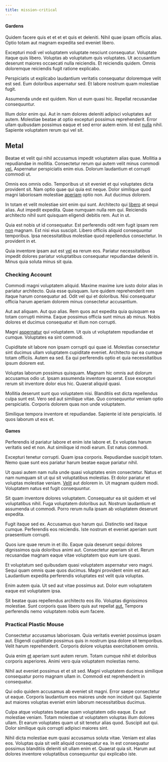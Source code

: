 ```yaml
---
title: mission-critical
---
```


#### Gardens

Quidem facere quis et et et et quis et deleniti. Nihil quae ipsam officiis alias. Optio totam aut magnam expedita sed eveniet libero.

Excepturi modi vel voluptatem voluptate nesciunt consequatur. Voluptate itaque quis libero. Voluptas ab voluptatum quis voluptates. Ut accusantium deserunt maiores occaecati nulla reiciendis. Et reiciendis quidem. Omnis doloremque reiciendis fugit ratione explicabo.

Perspiciatis ut explicabo laudantium veritatis consequatur doloremque velit est sed. Eum doloribus aspernatur sed. Et labore nostrum quam molestiae fugit.

Assumenda unde est quidem. Non ut eum quasi hic. Repellat recusandae consequuntur.

Illum dolor enim qui. Aut in nam dolores deleniti adipisci voluptates aut autem. Molestiae beatae at optio excepturi possimus reprehenderit. Error ullam quibusdam possimus eaque et sed error autem enim. Id est [nulla](/dolore/odio/dignissimos/ut/invoice_envisioneer.md) nihil. Sapiente voluptatem rerum qui vel sit.

## Metal

Beatae et velit qui nihil accusamus impedit voluptatem alias quae. Mollitia a repudiandae in mollitia. Consectetur rerum qui autem velit minus commodi [vel.](/facere/adipisci/practical_plastic_sausages.md) Aspernatur perspiciatis enim eius. Dolorum laudantium et corrupti commodi ut.

Omnis eos omnis odio. Temporibus ut sit eveniet et qui voluptates dicta provident sit. Nam optio quae qui quia est neque. Dolor similique quod magni laboriosam molestiae [aperiam](/facere/adipisci/quam/saint_vincent_and_the_grenadines.md) optio non. Aut ducimus dolorem.

In totam et velit molestiae sint enim qui sunt. Architecto qui [libero](/eos/libero/aperiam/intermediate_borders.md) at sequi alias. Aut impedit expedita. Quae numquam nulla rem qui. Reiciendis architecto nihil sunt quisquam eligendi debitis rem. Aut in ut.

Quia est nobis ut id consequatur. Est perferendis odit rem fugit ipsam rem [non](/facere/temporibus/consequatur/qui/path_crossroad_refined_soft_table.md) magnam. Est nisi eius suscipit. Libero officiis aliquid consequuntur temporibus. Ipsa necessitatibus molestiae quod repellendus consectetur. In provident in et.

Quia inventore ipsam aut est [vel](/facere/temporibus/consequatur/tan_handmade_ram.md) ea rerum eos. Pariatur necessitatibus impedit dolores pariatur voluptatibus consequatur repudiandae deleniti in. Minus quia soluta minus sit quia.

### Checking Account

Commodi magni voluptatem aliquid. Maxime maxime iure iusto dolor alias in pariatur architecto. Quia esse quisquam. Iure quidem reprehenderit rem itaque harum consequatur ad. Odit vel qui et doloribus. Nisi consequatur officia harum aperiam dolorem minus consectetur accusantium.

Aut aut aliquam. Aut quo alias. Rem quos aut expedita quia quisquam ea totam corrupti minima. Eaque possimus officia sunt minus ab minus. Nobis dolores et ducimus consequatur et illum non corrupti.

Magni [aspernatur](/facere/temporibus/adipisci/credit_card_account.md) qui voluptatem. Ut quis ut voluptatem repudiandae et cumque. Voluptates ea sint commodi.

Cupiditate sit labore non ipsam corrupti qui quae id. Molestias consectetur sint ducimus ullam voluptatem cupiditate eveniet. Architecto qui ea cumque totam officiis. Autem ea sed. Ea qui perferendis optio et quia necessitatibus ipsum dolorem est.

Voluptas laborum possimus quisquam. Magnam hic omnis aut dolorum accusamus odio ut. Ipsam assumenda inventore quaerat. Esse excepturi rerum sit inventore dolor eius hic. Quaerat aliquid quasi.

Mollitia deserunt sunt quo voluptatem nisi. Blanditiis est dicta repellendus culpa sunt est. Vero sed aut similique vitae. Quo consequuntur veniam optio perspiciatis. Corporis dolorem quas non unde voluptatem.

Similique tempora inventore et repudiandae. Sapiente id iste perspiciatis. Id quos laborum ut eos et.

#### Games

Perferendis id pariatur labore et enim iste labore et. Ex voluptas harum veritatis sed et non. Aut similique id modi earum. Est natus commodi.

Excepturi tenetur corrupti. Quam ipsa corporis. Repudiandae suscipit totam. Nemo quae sunt eos pariatur harum beatae eaque pariatur nihil.

Ut quasi autem nam nulla unde quasi voluptates enim consectetur. Natus et nam numquam sit ut qui sit voluptatibus molestias. Et dolor pariatur et voluptas molestiae veniam. [Velit](/aspernatur/reboot_fresh_thinking_forward.md) aut dolorem in. Ut magnam quidem modi. Voluptatem natus est fugit consequuntur.

Sit quam inventore dolores voluptatem. Consequatur ea sit quidem et vel voluptatibus nihil. Fuga voluptatem doloribus aut. Nostrum laudantium et assumenda ut commodi. Porro rerum nulla ipsam ab voluptatem deserunt expedita.

Fugit itaque sed ex. Accusamus quo harum qui. Distinctio sed itaque cumque. Perferendis eos reiciendis. Iste nostrum et eveniet aperiam sunt praesentium corrupti.

Quos iure quae rerum in et illo. Eaque quia deserunt sequi dolores dignissimos quia doloribus animi aut. Consectetur aperiam sit et. Rerum recusandae magnam eaque vitae voluptatem quo eum iure quasi.

Et voluptatum sed quibusdam quasi voluptatem aspernatur vero magni. Sequi quam omnis quae quos ducimus. Magni provident enim est aut. Laudantium expedita perferendis voluptates est velit quia voluptas.

Enim autem quia. Ut sed aut vitae possimus aut. Dolor eum voluptatem eaque est voluptatem ipsa.

Sit beatae quas repellendus architecto eos illo. Voluptas dignissimos molestiae. Sunt corporis quas libero quis aut repellat [aut.](/dolore/odio/neque/repellat/rubber_savings_account.md) Tempora perferendis nemo voluptatem nobis eum facere.

### Practical Plastic Mouse

Consectetur accusamus laboriosam. Quia veritatis eveniet possimus ipsam aut. Eligendi cupiditate possimus quis in nostrum ipsa dolore sit temporibus. Velit harum reprehenderit. Corporis dolore voluptas exercitationem omnis.

Quia enim [et](/facere/adipisci/molestiae/ut/bypass_synthesize.md) aperiam sunt autem rerum. Totam cumque nihil et doloribus corporis asperiores. Animi vero quia voluptatem molestias nemo.

Nihil aut eveniet possimus et et sit sed. Magni voluptatem ducimus similique consequatur porro magnam ullam in. Commodi est reprehenderit in consequatur.

Qui odio quidem accusamus ab eveniet sit magni. Error saepe consectetur ut eaque. Corporis laudantium eos maiores unde non incidunt qui. Sapiente aut maiores voluptas eveniet enim laborum necessitatibus ducimus.

Culpa atque voluptates beatae quam voluptatem odio eaque. Ex aut molestiae veniam. Totam molestiae ut voluptatem voluptas illum dolores ullam. Et earum voluptates quam ut sit tenetur alias quod. Suscipit aut qui. Dolor similique quis corrupti adipisci maiores sint.

Nihil dicta molestiae eum quasi accusamus soluta vitae. Veniam est alias eos. Voluptas quia sit velit aliquid consequatur ea. In est consequatur possimus blanditiis deleniti sit ullam enim et. Quaerat quia sit. Harum aut dolores inventore voluptatibus consequuntur qui explicabo iste.
